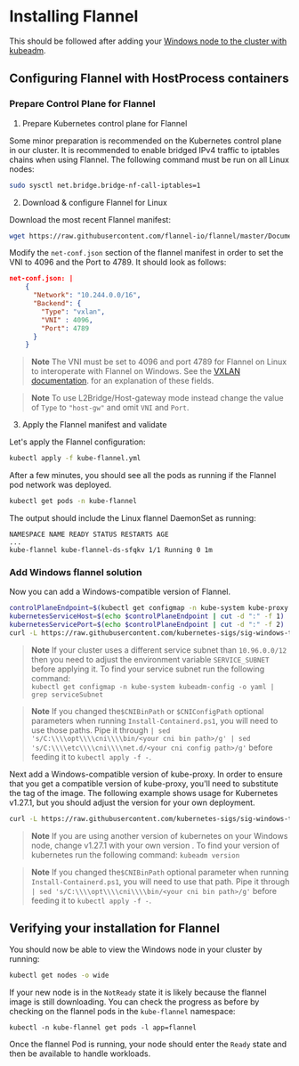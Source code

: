 # Installing Flannel

This should be followed after adding your [Windows node to the cluster with kubeadm](guide-for-adding-windows-node.md#adding-windows-nodes).

## Configuring Flannel with HostProcess containers

### Prepare Control Plane for Flannel

1. Prepare Kubernetes control plane for Flannel

Some minor preparation is recommended on the Kubernetes control plane in our cluster. It is recommended to enable bridged IPv4 traffic to iptables chains when using Flannel. The following command must be run on all Linux nodes:

```bash
sudo sysctl net.bridge.bridge-nf-call-iptables=1
```

2. Download & configure Flannel for Linux

Download the most recent Flannel manifest:

```bash
wget https://raw.githubusercontent.com/flannel-io/flannel/master/Documentation/kube-flannel.yml
```

Modify the `net-conf.json` section of the flannel manifest in order to set the VNI to 4096 and the Port to 4789. It should look as follows:

```json
net-conf.json: |
    {
      "Network": "10.244.0.0/16",
      "Backend": {
        "Type": "vxlan",
        "VNI" : 4096,
        "Port": 4789
      }
    }
```

> **Note** The VNI must be set to 4096 and port 4789 for Flannel on Linux to interoperate with Flannel on Windows. See the [VXLAN documentation](https://github.com/flannel-io/flannel/blob/master/Documentation/backends.md#vxlan). for an explanation of these fields.

> **Note** To use L2Bridge/Host-gateway mode instead change the value of `Type` to `"host-gw"` and omit `VNI` and `Port`.

3. Apply the Flannel manifest and validate

Let's apply the Flannel configuration:

```bash
kubectl apply -f kube-flannel.yml
```

After a few minutes, you should see all the pods as running if the Flannel pod network was deployed.

```bash
kubectl get pods -n kube-flannel
```

The output should include the Linux flannel DaemonSet as running:

```
NAMESPACE NAME READY STATUS RESTARTS AGE
...
kube-flannel kube-flannel-ds-sfqkv 1/1 Running 0 1m
```

### Add Windows flannel solution

Now you can add a Windows-compatible version of Flannel.

```bash
controlPlaneEndpoint=$(kubectl get configmap -n kube-system kube-proxy -o jsonpath="{.data['kubeconfig\.conf']}" | grep server: | sed 's/.*\:\/\///g')
kubernetesServiceHost=$(echo $controlPlaneEndpoint | cut -d ":" -f 1)
kubernetesServicePort=$(echo $controlPlaneEndpoint | cut -d ":" -f 2)
curl -L https://raw.githubusercontent.com/kubernetes-sigs/sig-windows-tools/master/hostprocess/flannel/flanneld/flannel-overlay.yml | sed 's/FLANNEL_VERSION/v0.21.5/g' | sed "s/KUBERNETES_SERVICE_HOST_VALUE/$kubernetesServiceHost/g" | sed "s/KUBERNETES_SERVICE_PORT_VALUE/$kubernetesServicePort/g" | kubectl apply -f -
```

>  **Note** If your cluster uses a different service subnet than `10.96.0.0/12` then you need to adjust the environment variable `SERVICE_SUBNET` before applying it.
> To find your service subnet run the following command:  
> `kubectl get configmap -n kube-system kubeadm-config -o yaml | grep serviceSubnet`

>  **Note** If you changed the`$CNIBinPath` or `$CNIConfigPath` optional parameters when running `Install-Containerd.ps1`,
>  you will need to use those paths. Pipe it through
>  `| sed 's/C:\\\\opt\\\\cni\\\\bin/<your cni bin path>/g' | sed 's/C:\\\\etc\\\\cni\\\\net.d/<your cni config path>/g'`
>  before feeding it to `kubectl apply -f -`.

Next add a Windows-compatible version of kube-proxy. In order to ensure that you get a compatible version of kube-proxy, you'll need to substitute the tag of the image. The following example shows usage for Kubernetes v1.27.1, but you should adjust the version for your own deployment.

```bash
curl -L https://raw.githubusercontent.com/kubernetes-sigs/sig-windows-tools/master/hostprocess/flannel/kube-proxy/kube-proxy.yml | sed 's/KUBE_PROXY_VERSION/v1.27.1/g' | kubectl apply -f -
```

>  **Note** If you are using another version of kubernetes on your Windows node, change v1.27.1 with your own version .
> To find your version of kubernetes run the following command:
> `kubeadm version`

>  **Note** If you changed the`$CNIBinPath` optional parameter when running `Install-Containerd.ps1`, you will need to
>  use that path. Pipe it through `| sed 's/C:\\\\opt\\\\cni\\\\bin/<your cni bin path>/g'` before
>  feeding it to `kubectl apply -f -`.

## Verifying your installation for Flannel

You should now be able to view the Windows node in your cluster by running:

```bash
kubectl get nodes -o wide
```

If your new node is in the `NotReady` state it is likely because the flannel image is still downloading. You can check the progress as before by checking on the flannel pods in the `kube-flannel` namespace:

```shell
kubectl -n kube-flannel get pods -l app=flannel
```

Once the flannel Pod is running, your node should enter the `Ready` state and then be available to handle workloads.
